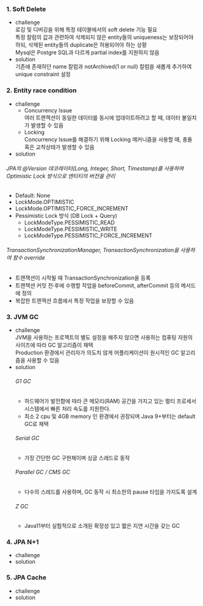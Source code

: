 ### 1. Soft Delete
- challenge <br>
 로깅 및 디버깅을 위해 특정 테이블에서의 soft delete 기능 필요 <br>
 특정 칼럼의 값과 관련하여 삭제되지 않은 entity들의 uniqueness는 보장되어야 하되, 삭제된 entity들의 duplicate은 허용되어야 하는 상황 <br>
 Mysql은 Postgre SQL과 다르게 partial index를 지원하지 않음 <br>
- solution <br>
 기존에 존재하던 name 칼럼과 notArchived(1 or null) 칼럼을 새롭게 추가하여 unique constraint 설정

### 2. Entity race condition
- challenge <br>
  - Concurrency Issue <br>
    여러 트랜잭션이 동일한 데이터를 동시에 업데이트하려고 할 때, 데이터 불일치가 발생할 수 있음
  - Locking <br>
     Concurrency Issue를 해결하기 위해 Locking 메커니즘을 사용할 때, 충돌 혹은 교착상태가 발생할 수 있음
- solution <br>
 ###### JPA의 @Version 데코레이터(Long, Integer, Short, Timestamp)를 사용하여 Optimistic Lock 방식으로 엔티티의 버전을 관리
  - Default: None
  - LockMode.OPTIMISTIC
  - LockMode.OPTIMISTIC_FORCE_INCREMENT
  - Pessimistic Lock 방식 (DB Lock + Query)
    - LockModeType.PESSIMISTIC_READ
    - LockModeType.PESSIMISTIC_WRITE
    - LockModeType.PESSIMISTIC_FORCE_INCREMENT
 ###### TransactionSynchronizationManager, TransactionSynchronization을 사용하여 함수 override
  - 트랜잭션이 시작될 때 TransactionSynchronization을 등록
  - 트랜잭션 커밋 전·후에 수행할 작업을 beforeCommit, afterCommit 등의 메서드에 정의
  - 복잡한 트랜잭션 흐름에서 특정 작업을 보장할 수 있음

### 3. JVM GC
- challenge <br>
 JVM을 사용하는 프로젝트의 별도 설정을 해주지 않으면 사용하는 컴퓨팅 자원의 사이즈에 따라 GC 알고리즘이 채택 <br>
 Production 환경에서 관리자가 의도치 않게 어플리케이션이 원시적인 GC 알고리즘을 사용할 수 있음
- solution <br>
  ###### G1 GC
  - 하드웨어가 발전함에 따라 큰 메모리(RAM) 공간을 가지고 있는 멀티 프로세서 시스템에서 빠른 처리 속도를 지원한다. <br>
  - 최소 2 cpu 및 4GB memory 인 환경에서 권장되며 Java 9+부터는 default GC로 채택 <br>
  ###### Serial GC
  - 가장 간단한 GC 구현체이며 싱글 스레드로 동작
  ###### Parallel GC / CMS GC
  - 다수의 스레드를 사용하며, GC 동작 시 최소한의 pause 타임을 가지도록 설계
  ###### Z GC
  -  Java11부터 실험적으로 소개된 확장성 있고 짧은 지연 시간을 갖는 GC

### 4. JPA N+1
- challenge <br>
- solution <br>

### 5. JPA Cache
- challenge <br>
- solution <br>

